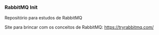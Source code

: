 ### RabbitMQ Init

Repositório para estudos de RabbitMQ

Site para brincar com os conceitos de RabbitMQ: https://tryrabbitmq.com/
